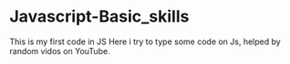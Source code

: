 # Javascript-Basic_skills
This is my first code in JS
Here i try to type some code on Js, helped by random vidos on YouTube.
